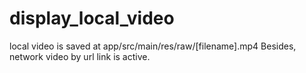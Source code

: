 # display_local_video
local video is saved at app/src/main/res/raw/[filename].mp4
Besides, network video by url link is active.
